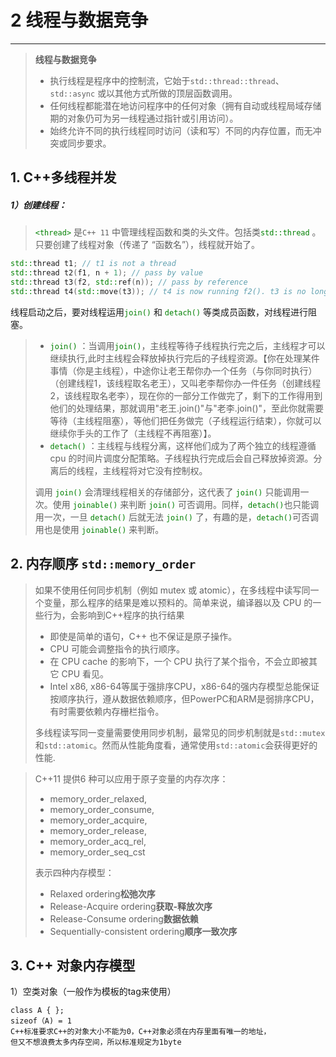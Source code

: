 # 2 线程与数据竞争

------

>**线程与数据竞争**
>
>- 执行线程是程序中的控制流，它始于` std::thread::thread `、 `std::async` 或以其他方式所做的顶层函数调用。
>- 任何线程都能潜在地访问程序中的任何对象（拥有自动或线程局域存储期的对象仍可为另一线程通过指针或引用访问）。
>- 始终允许不同的执行线程同时访问（读和写）不同的内存位置，而无冲突或同步要求。

## 1. C++多线程并发 

##### 	1）创建线程：

> <font color='green'>`<thread>`</font> 是`C++ 11` 中管理线程函数和类的头文件。包括类<font color='green'>`std::thread`</font> 。只要创建了线程对象（传递了 “函数名”），线程就开始了。

```c++
std::thread t1; // t1 is not a thread
std::thread t2(f1, n + 1); // pass by value
std::thread t3(f2, std::ref(n)); // pass by reference
std::thread t4(std::move(t3)); // t4 is now running f2(). t3 is no longer a thread
```

线程启动之后，要对线程运用<font color='green'>`join()`</font> 和 <font color='green'>`detach()`</font> 等类成员函数，对线程进行阻塞。

> - <font color='green'>`join()`</font> ：当调用<font color='green'>`join()`</font>，主线程等待子线程执行完之后，主线程才可以继续执行,此时主线程会释放掉执行完后的子线程资源。【你在处理某件事情（你是主线程），中途你让老王帮你办一个任务（与你同时执行）（创建线程1，该线程取名老王），又叫老李帮你办一件任务（创建线程2，该线程取名老李），现在你的一部分工作做完了，剩下的工作得用到他们的处理结果，那就调用"老王.join()"与"老李.join()"，至此你就需要等待（主线程阻塞），等他们把任务做完（子线程运行结束），你就可以继续你手头的工作了（主线程不再阻塞）】。
> - <font color='green'>`detach()`</font> ：主线程与线程分离，这样他们成为了两个独立的线程遵循 cpu 的时间片调度分配策略。子线程执行完成后会自己释放掉资源。分离后的线程，主线程将对它没有控制权。
>
> 调用 <font color='green'>`join()`</font> 会清理线程相关的存储部分，这代表了 <font color='green'>`join()`</font> 只能调用一次。使用 <font color='green'>`joinable()`</font> 来判断 <font color='green'>`join()`</font> 可否调用。同样，<font color='green'>`detach()`</font>也只能调用一次，一旦 <font color='green'>`detach()`</font> 后就无法 <font color='green'>`join()`</font> 了，有趣的是，<font color='green'>`detach()`</font>可否调用也是使用 <font color='green'>`joinable()`</font> 来判断。



## 2. 内存顺序 `std::memory_order`

>如果不使用任何同步机制（例如 mutex 或 atomic），在多线程中读写同一个变量，那么程序的结果是难以预料的。简单来说，编译器以及 CPU 的一些行为，会影响到C++程序的执行结果
>
>- 即使是简单的语句，C++ 也不保证是原子操作。
>- CPU 可能会调整指令的执行顺序。
>- 在 CPU cache 的影响下，一个 CPU 执行了某个指令，不会立即被其它 CPU 看见。
>- Intel x86, x86-64等属于强排序CPU，x86-64的强内存模型总能保证按顺序执行，遵从数据依赖顺序，但PowerPC和ARM是弱排序CPU，有时需要依赖内存栅栏指令。
>
>多线程读写同一变量需要使用同步机制，最常见的同步机制就是`std::mutex`和`std::atomic`。然而从性能角度看，通常使用`std::atomic`会获得更好的性能. 

> C++11 提供6 种可以应用于原子变量的内存次序：
>
> - memory_order_relaxed,
> - memory_order_consume,
> - memory_order_acquire,
> - memory_order_release,
> - memory_order_acq_rel,
> - memory_order_seq_cst
>
> 表示四种内存模型：
>
> - Relaxed ordering**松弛次序**
> - Release-Acquire ordering**获取-释放次序**
> - Release-Consume ordering**数据依赖**
> - Sequentially-consistent ordering**顺序一致次序**

## 

## 3. C++ 对象内存模型

1）空类对象（一般作为模板的tag来使用）

```
class A { };
sizeof（A) = 1
C++标准要求C++的对象大小不能为0，C++对象必须在内存里面有唯一的地址，
但又不想浪费太多内存空间，所以标准规定为1byte
```

